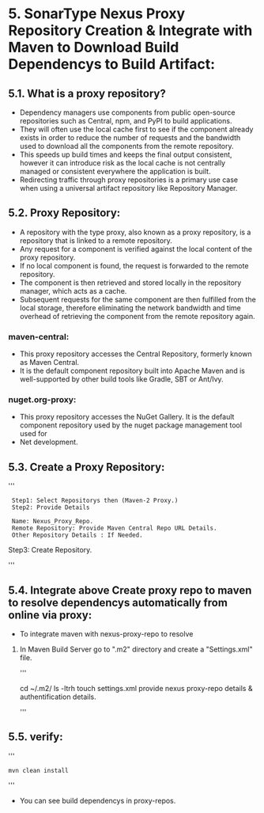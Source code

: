
#  5. SonarType Nexus Proxy Repository Creation & Integrate with Maven to Download Build Dependencys to Build Artifact:


##  5.1. What is a proxy repository?

+ Dependency managers use components from public open-source repositories such as Central, npm, and PyPI to build applications. 
+ They will often use the local cache first to see if the component already exists in order to reduce the number of requests and 
  the bandwidth used to download all the components from the remote repository. 
+ This speeds up build times and keeps the final output consistent, however it can introduce risk as the local cache is not centrally
  managed or consistent everywhere the application is built.
+ Redirecting traffic through proxy repositories is a primary use case when using a universal artifact repository like Repository Manager.



## 5.2. Proxy Repository:

+ A repository with the type proxy, also known as a proxy repository, is a repository that is linked to a remote repository.
+ Any request for a component is verified against the local content of the proxy repository.
+ If no local component is found, the request is forwarded to the remote repository. 
+ The component is then retrieved and stored locally in the repository manager, which acts as a cache. 
+ Subsequent requests for the same component are then fulfilled from the local storage, therefore eliminating the network bandwidth 
  and time overhead of retrieving the component from the remote repository again.

### maven-central:

+ This proxy repository accesses the Central Repository, formerly known as Maven Central. 
+ It is the default component repository built into Apache Maven and is well-supported by other build tools like Gradle, SBT or Ant/Ivy.

### nuget.org-proxy:

+ This proxy repository accesses the NuGet Gallery. It is the default component repository used by the nuget package management tool used for
+ Net development.



##  5.3. Create a Proxy Repository:

''' 

     Step1: Select Repositorys then (Maven-2 Proxy.)
     Step2: Provide Details

     Name: Nexus_Proxy_Repo.
     Remote Repository: Provide Maven Central Repo URL Details.
     Other Repository Details : If Needed.

Step3: Create Repository.

'''


## 5.4. Integrate above Create proxy repo to maven to resolve dependencys automatically from online via proxy:


+ To integrate maven with nexus-proxy-repo to resolve 

1. In Maven Build Server go to ".m2" directory and create a "Settings.xml" file.

   '''
   
     cd ~/.m2/
     ls -ltrh
     touch settings.xml
     provide nexus proxy-repo details & authentification details.

   '''


##  5.5. verify:

  '''

    mvn clean install 


  '''

+ You can see build dependencys in proxy-repos.













